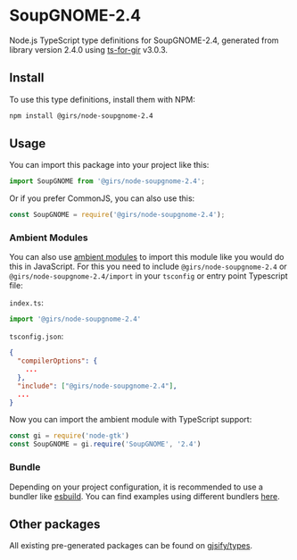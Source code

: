 
# SoupGNOME-2.4

Node.js TypeScript type definitions for SoupGNOME-2.4, generated from library version 2.4.0 using [ts-for-gir](https://github.com/gjsify/ts-for-gir) v3.0.3.


## Install

To use this type definitions, install them with NPM:
```bash
npm install @girs/node-soupgnome-2.4
```

## Usage

You can import this package into your project like this:
```ts
import SoupGNOME from '@girs/node-soupgnome-2.4';
```

Or if you prefer CommonJS, you can also use this:
```ts
const SoupGNOME = require('@girs/node-soupgnome-2.4');
```

### Ambient Modules

You can also use [ambient modules](https://github.com/gjsify/ts-for-gir/tree/main/packages/cli#ambient-modules) to import this module like you would do this in JavaScript.
For this you need to include `@girs/node-soupgnome-2.4` or `@girs/node-soupgnome-2.4/import` in your `tsconfig` or entry point Typescript file:

`index.ts`:
```ts
import '@girs/node-soupgnome-2.4'
```

`tsconfig.json`:
```json
{
  "compilerOptions": {
    ...
  },
  "include": ["@girs/node-soupgnome-2.4"],
  ...
}
```

Now you can import the ambient module with TypeScript support: 

```ts
const gi = require('node-gtk')
const SoupGNOME = gi.require('SoupGNOME', '2.4')
```


### Bundle

Depending on your project configuration, it is recommended to use a bundler like [esbuild](https://esbuild.github.io/). You can find examples using different bundlers [here](https://github.com/gjsify/ts-for-gir/tree/main/examples).

## Other packages

All existing pre-generated packages can be found on [gjsify/types](https://github.com/gjsify/types).

